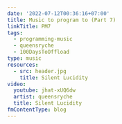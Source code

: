 ```yaml
---
date: '2022-07-12T00:36:16+07:00'
title: Music to program to (Part 7)
linkTitle: PM7
tags:
  - programming-music
  - queensryche
  - 100DaysToOffload
type: music
resources:
  - src: header.jpg
    title: Silent Lucidity
video:
  youtube: jhat-xUQ6dw
  artist: queensryche
  title: Silent Lucidity
fmContentType: blog
---
```


